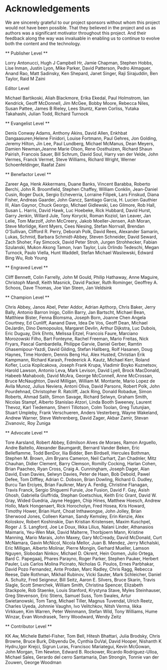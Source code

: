# Acknowledgements #

We are sincerely grateful to our project sponsors without whom this project would not have been possible. That they believed in the project and us as authors was a significant motivator throughout this project. And their feedback along the way was invaluable in enabling us to continue to evolve both the content and the technology.

** Publisher Level **

Lorry Antonucci, Hugh J Campbell Hr, Jamie Chapman, Stephen Hobbs, Lise Inman, Justin Lyon, Mike Parker, David Patterson, Pedro Almaguer, Anand Rao, Matt Sadinsky, Ken Shepard, Janet Singer, Raji Sirajuddin, Ben Taylor, Raid M Zaini

Editor Level

Michael Bartikoski, Aliah Blackmore, Erika Ekedal, Paul Holmstrom, Ian Kendrick, Geoff McDonnell, Jim McGee, Bobby Moore, Rebecca Niles, Susan Pattee, James B Rieley, Lees Stuntz, Karen Corliss, Yutaka Takahashi, Julian Todd, Richard 
Turnock

** Evangelist Level **

Denis Conway Adams, Anthony Akins, David Allen, Enkhbat Dangaasuren,Helene Finidori,  Louise Fortmann, Paul Gehres, Jon Golding, Jeremy Hilton, Jin Lee, Paul Lundberg, Michael McManus, Dean Meyers, Damien Newman,Jeanne Marie Olson,  Rene Oosthuizen, Richard Shaun Pairish, Francois Sauer, Bill Schrum, David Soul, Harry van der Velde, John Vermes, Franck Vermet, Steve Williams, Richard Wright, Werner Schoenfeldinger, Raafat Zaini

** Benefactor Level **

Zareer Aga, Henk Akkermans, Duane Banks, Vincent Barabba, Roberto Berchi, John R. Broomfield, Stephen Chaffey, William Conklin, Jean-Daniel Cusin, Roger Duck, Sergio Echeverria, Lorraine Filipek, Lars Finskud, Diana Fisher, Andreas Gaarder, John Gancz, Santiago Garcia, H. Lucien Gauthier III, Alan Gaynor, Chuck Georgo, Michael Gidlewski, Leo Gilmore, Rob Hall, Susan L. Harris, David Hawk, Luc Hoebeke, Rick Hubbard, David Hurst, Garry Jenkin, Willard Jule, Tony Korycki, Roman Koziol, Ian Leaver, Jan Lelie, Tom Marzolf, John McCreery, Jakob Moeller-Jensen, Ash Moran, Steve Morlidge, Kent Myers, Cees Niesing, Stefan Norrvall, Brendan O'Sullivan, Clifford R. Perry, Deborah Polk, David Rees, Alexander Samarin, Lukas, Schmid, Barbara Schmidt-Abbey, Steven Schneider, David Seward, Zach Shoher, Fay Simcock, David Peter Stroh, Jurgen Strohhecker, Fabian Szulanski, Mukon Akong Tamon, Ivan Taylor, Luis Orlindo Tedeschi, Megan Turnock, Paulo Viella, Hunt Waddell, Stefan Michael Wasilewski, Edward Bing Wu, Rob Young

** Engraved Level **

Cliff Bennett, Colin Farrelly, John M Gould, Philip Hathaway, Anne Maguire, Christoph Mandl, Keith Masnick, David Packer, Ruth Rominger, Geoffrey A. Schoos, Dave Thomas, Joe Van Steen, Jan Veldsink

** Champion Level **

Chris Abbey, Janos Abel, Peter Addor, Adrian Apthorp, Chris Baker, Jerry Bally, Antonio Barron Inigo, Collin Barry, Jan Bartscht, Michael Bean, Matthiew Bister, Fenna Blomsma, Joseph Born, Joanne Chen Angela Courtney, Ed Cunliff, Aanand Dave, Idea De Vos, Geoff Dean, Michael DeJardin, Dino Demopoulos, Margaret Devlin, Arthur Dijkstra, Luc Dubois, Eric Duguay, Dirk Ehnts, Melissa Eitzel, Francois Faure, Marciano Morozowski Filho, Bart Fonteyne, Rachel Freeman, Mario Freitas, Nick Fryars, Pascal Gambardella, Philippe Garvie, Daniel Gerber, Ramtin Ghasemipour-Yazdi, David Gilding, Stefan Hallberg, Rolf Hasanen, Doug Haynes, Time Hordern, Dennis Beng Hui, Alex Husted, Christian Erik Kampmann, Richard Karash, Fredeerick A. Kautz, Michael Kerr, Roland Kofler, Lucia Kopilcakova, Joseph Frank Krupa, Vladimir Boyko Kuznetsov, Harold Lawson, Antonio Leva, Mark Levison, David Lyell, Brock MacDonald, Habeeb Mahaboob, David McAra, George McConnell, Anne McCrossan, Bruce McNaughton, David Milligan, William M. Montante, Mario Lopez de Avila Munoz, Julius Neviera, Antoni Oliva, David Parsons, Robert Polk, John Pourdehnad, Christopher R. Ratcliff, Jack Ring, Donald Robadue, Simon Roberts, Ahmad Salih, Simon Savage, Richard Selwyn, Graham Smith, Nicolas Stampf, Alberto Stanislao Atzori, Linda Booth Sweeney, Laurent Thevoz, Karl Tiedemann, Sherri Tillotson, Colm Toolan, Greg Tutunjian, Stuart Umpleby, Frank Verschueren, Anders Vesterberg, Wayne Wakeland, Andrew Warner, Steve Wehrenberg, David Zager, Akbar Zamir, Stevan Zivanovic, Roy Zuniga

** Advocate Level **

Tore Aarsland, Robert Abbey, Edmilson Alves de Moraes, Ramon Arguello, Andre Baitello, Alexander Baumgardt, Bernard Vander Beken, Eric Belleflamme, Todd BenDor, Ilia Bidder, Ben Birdsell, Hercules Bothman, Stephen M. Brown, Jim Bryans Cameron, Neil Carhart, Zan Chadnler, Mitz Chauhan, Didier Clement, Barry Clemson, Romilly Cocking, Harlan Cohen, Brian Paacheo, Ryan Cross, Craig A. Cunningham, Joseph Dager, Alan David, Evan Davies, Selwyn Davies, Peter de Haan, Bob Debold, Pawel Defee, Tom Diffley, Adrian C. Dobson, Brian Dowling, Richard G. Dudley, Burcu Tan Erciyes, Brian Faulkner, Mary A. Ferdig, Christine Flanagan, Travis Franck, Sergio Shiguemi Furuie, Joe Fusion, David F. Gay, Asish Ghosh, Gabriella Giuffrida, Stephan Goetschius, Keith Eric Grant, David W. Gray, Wided Guedria, Jayne Heggen, Chip Hines, Matthew Hoesch, Andrew Hollo, Mark Hongenaert, Rick Horocholyn, Fred Hosea, Kris Howard, Timothy Hower, Brian Hunt, Choat Inthawongse, John Jolley, Brian Sherwood Jones, Colleen Kaman, Sandy Kemsley, Erin Kenzie, Alex Koloskov, Robert Koshinskie, Dan Kristian Kristensen, Maxim Kuschpel, Roger J. S. Langford, Joe Le Doux, Ilkka Lilius, Nalani Linder, Athanasios Maimaris, Yeu-Wen Mak, David Malterre, Thorbjoern Mann, Kristine Manning, Mario Marais, John Maxey, Gary McCready, David McDonald, Curt McNamara, Gavin McNicol, Nicola Mellor, Juan B. Mendez, Jerry Michalski, Eric Milligan, Alberto Molinar, Pierre Mongin, Gerhard Mueller, Lamson Nguyen, Slobodan Ninkov, Michael D. Okrent, Hein Oomen, Julio Ortega, Bard C. Papegaaij, Phares Parayno, Roger Parker, Stephen Pauker, Herbert Pauler, Luis Carlos Molina Picinato, Nicholas G. Poulos, Ernes Parbhakar, David Pozo Fernandez, Ante Prodan, Marc Radley, Chris Ragg, Rebecca Reese, Dale Rothman, Mikhail Rubinov, Vicki Sauter, Mark Schleicher, Daniel A. Schultz, Fred Seigneur, Bill Seitz, Aaron E. Silvers, Bruce Skarin, Travis Slagle, Scott Smerchek, William Smith, Christina Spencer, Elizabeth Stackpole, Rob Staenke, Louis Stanford, Krystyna Stave, Myles Steinhauser, Greg Stevenson, Eric Stiens, Samuel Suss, Tom Swales, Artur Swietanowski, Tom Tang, Michael Tiller, Magnus Tuvendal, Ulrich Reetz, Charles Uyeda, Johnnie Vaughn, Ivo Velitchkov, Nitsh Verma, Iikka Virkkuen, Kim Warren, Peter Weinmann, Stefan Wild, Tony Williams, Hume Winzar, Evan Wondrasek, Terry Woodward, Wendy Zeitz

** Contributor Level **

KK Aw, Michele Battel-Fisher, Tom Bell, Hitesh Bhattari, Julia Brodsky, Chris Browne, Bruce Burk, Dibyendu De, Cynthia DuVal, David Hooper, Nishanth K Hydru,Igor Krejci, Sigrun Luras, Francisoc Mariategui, Kevin McGowan, John Morgan, Tim Newton, Edward B. Rockower, Ricardo Rodríguez-Ulloa, Michael Sales, Gerardo del cerro Santamaria, Dan Strongin, Tonnie van der Zouwen, George Woodman